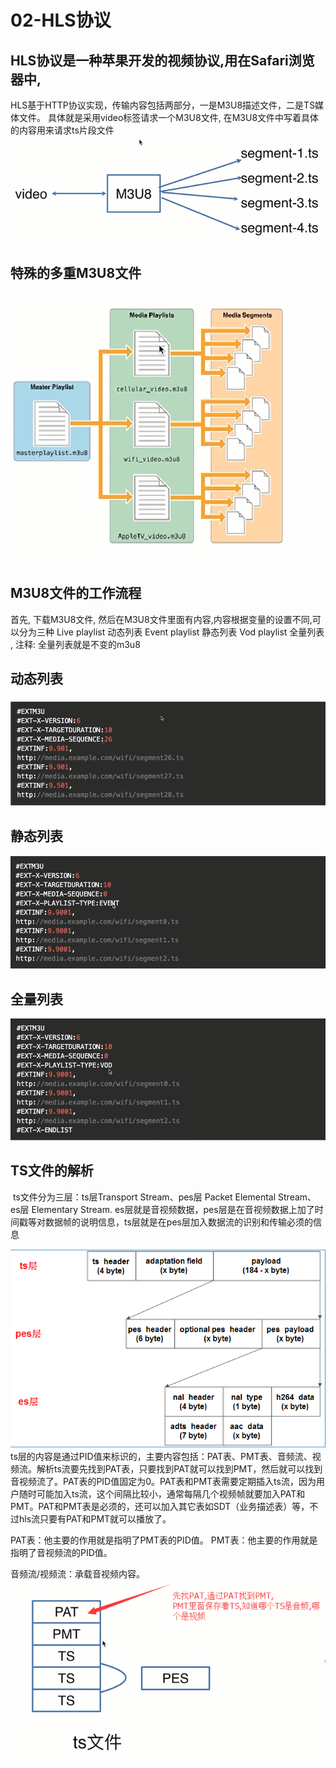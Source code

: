 # 02-HLS协议
## HLS协议是一种苹果开发的视频协议,用在Safari浏览器中,
HLS基于HTTP协议实现，传输内容包括两部分，一是M3U8描述文件，二是TS媒体文件。
具体就是采用video标签请求一个M3U8文件, 在M3U8文件中写着具体的内容用来请求ts片段文件
![3.png][1]

## 特殊的多重M3U8文件
![4.png][2]

## M3U8文件的工作流程
首先, 下载M3U8文件, 然后在M3U8文件里面有内容,内容根据变量的设置不同,可以分为三种
Live playlist 动态列表
Event playlist 静态列表
Vod playlist 全量列表 , 注释: 全量列表就是不变的m3u8

## 动态列表

![5.png][3]
## 静态列表
![6.png][4]
## 全量列表

![7.png][5]

## TS文件的解析
 ts文件分为三层：ts层Transport Stream、pes层 Packet Elemental Stream、es层 Elementary Stream. es层就是音视频数据，pes层是在音视频数据上加了时间戳等对数据帧的说明信息，ts层就是在pes层加入数据流的识别和传输必须的信息

![8.png][6]
 ts层的内容是通过PID值来标识的，主要内容包括：PAT表、PMT表、音频流、视频流。解析ts流要先找到PAT表，只要找到PAT就可以找到PMT，然后就可以找到音视频流了。PAT表的PID值固定为0。PAT表和PMT表需要定期插入ts流，因为用户随时可能加入ts流，这个间隔比较小，通常每隔几个视频帧就要加入PAT和PMT。PAT和PMT表是必须的，还可以加入其它表如SDT（业务描述表）等，不过hls流只要有PAT和PMT就可以播放了。

PAT表：他主要的作用就是指明了PMT表的PID值。
PMT表：他主要的作用就是指明了音视频流的PID值。

音频流/视频流：承载音视频内容。
![10.png][7]


  [1]: /images/video/hls01.png
  [2]: /images/video/hls02.png
  [3]: /images/video/hls03.png
  [4]: /images/video/hls04.png
  [5]: /images/video/hls05.png
  [6]: /images/video/hls06.png
  [7]: /images/video/hls07.png